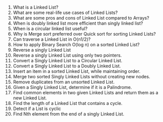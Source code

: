 1. What is a Linked List?
2. What are some real-life use cases of Linked Lists?
3. What are some pros and cons of Linked List compared to Arrays?
4. When is doubly linked list more efficient than singly linked list?
5. When is a circular linked list useful?
6. Why is Merge sort preferred over Quick sort for sorting Linked Lists?
7. Can traverse a Linked List in O(n1/2)?
8. How to apply Binary Search O(log n) on a sorted Linked List?
9. Reverse a singly Linked List
10. Reverse a singly Linked List using only two pointers.
11. Convert a Singly Linked List to a Circular Linked List.
12. Convert a Singly Linked List to a Doubly Linked List.
13. Insert an item in a sorted Linked List, while maintaining order.
14. Merge two sorted Singly Linked Lists without creating new nodes.
15. Remove duplicates from an unsorted Linked List.
16. Given a Singly Linked List, determine if it is a Palindrome.
17. Find common elements in two given Linked Lists and return them as a new Linked List.
18. Find the length of a Linked List that contains a cycle.
19. Detect if a List is cyclic
20. Find Nth element from the end of a singly Linked List.